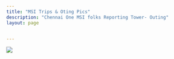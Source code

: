 ```yaml
---
title: "MSI Trips & Oting Pics"
description: "Chennai One MSI folks Reporting Tower- Outing"
layout: page


---
```


![](//c8.staticflickr.com/6/5551/30754425975_3ef00d7aff_z.jpg)

